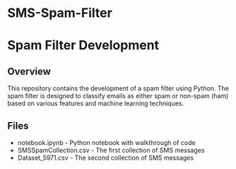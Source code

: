 # SMS-Spam-Filter

# Spam Filter Development

## Overview

This repository contains the development of a spam filter using Python. The spam filter is designed to classify emails as either spam or non-spam (ham) based on various features and machine learning techniques.

## Files

- notebook.ipynb - Python notebook with walkthrough of code
- SMSSpamCollection.csv - The first collection of SMS messages
- Dataset_5971.csv - The second collection of SMS messages



